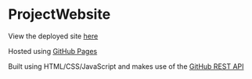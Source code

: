 # ProjectWebsite
 
View the deployed site [here](https://lachlan-github.github.io/ProjectWebsite/Home.html)

Hosted using [GitHub Pages](https://pages.github.com/)

Built using HTML/CSS/JavaScript and makes use of the [GitHub REST API](https://docs.github.com/en/rest)
